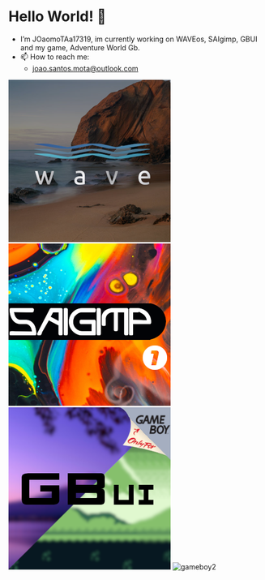 # Hello World! 👋
- I’m JOaomoTAa17319, im currently working on WAVEos, SAIgimp, GBUI and my game, Adventure World Gb.
- 📫 How to reach me: 
    - joao.santos.mota@outlook.com

![67338893 (1)](https://github.com/JOaomoTAa17319/JOaomoTAa17319/blob/main/wave%20320.png?raw=true) ![Alt text](https://github.com/JOaomoTAa17319/JOaomoTAa17319/blob/main/saigimp1.png) ![Alt text](https://github.com/JOaomoTAa17319/JOaomoTAa17319/blob/main/gameboy.png) ![gameboy2](https://user-images.githubusercontent.com/67338893/147877420-fc04c548-42c3-48a9-8ae3-b0db56a87a2c.png)

